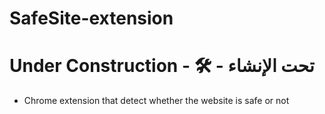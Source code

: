 # SafeSite-extension

# Under Construction - :hammer_and_wrench: - تحت الإنشاء


- Chrome extension that detect whether the website is safe or not
